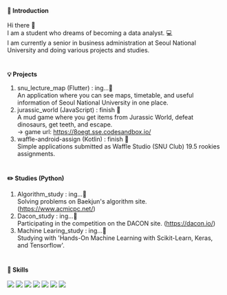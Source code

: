 
**👋 Introduction** <br>
<br>
Hi there 🙂 <br>
I am a student who dreams of becoming a data analyst. 💻 <br>
I am currently a senior in business administration at Seoul National University and doing various projects and studies. <br>

# 

**💡 Projects <br>**
1. snu_lecture_map (Flutter) : ing...🌱 <br>
   An application where you can see maps, timetable, and useful information of Seoul National University in one place. <br>
2. jurassic_world (JavaScript) : finish 🌻 <br>
   A mud game where you get items from Jurassic World, defeat dinosaurs, get teeth, and escape.<br>
   → game url: https://8oegt.sse.codesandbox.io/ <br>
3. waffle-android-assign (Kotlin) : finish 🌻 <br>
   Simple applications submitted as Waffle Studio (SNU Club) 19.5 rookies assignments. <br>
  
# 
**✏️ Studies (Python) <br>**
1. Algorithm_study : ing...🌱 <br>
   Solving problems on Baekjun's algorithm site. (https://www.acmicpc.net/)
2. Dacon_study : ing...🌱 <br>
   Participating in the competition on the DACON site. (https://dacon.io/)
3. Machine Learing_study : ing...🌱 <br>
   Studying with 'Hands-On Machine Learning with Scikit-Learn, Keras, and Tensorflow'.
   
# 
**💪 Skills <br>**
<br>
<img src="https://img.shields.io/badge/Python-3766AB?style=flat-square&logo=Python&logoColor=white"/> 
<img src="https://img.shields.io/badge/Dart-0175C2?style=flat-square&logo=Dart&logoColor=white"/>
<img src="https://img.shields.io/badge/Kotlin-7F52FF?style=flat-square&logo=Kotlin&logoColor=white"/>
<img src="https://img.shields.io/badge/JavaScript-F7DF1E?style=flat-square&logo=JavaScript&logoColor=white"/>
<img src="https://img.shields.io/badge/Flutter-02569B?style=flat-square&logo=Flutter&logoColor=white"/>
<img src="https://img.shields.io/badge/Android Studio-3DDC84?style=flat-square&logo=Android Studio&logoColor=white"/>
<img src="https://img.shields.io/badge/GitHub-181717?style=flat-square&logo=GitHub&logoColor=white"/>

<!--
**daeun1234/daeun1234** is a ✨ _special_ ✨ repository because its `README.md` (this file) appears on your GitHub profile.

Here are some ideas to get you started:

- 🔭 I’m currently working on ...
- 🌱 I’m currently learning ...
- 👯 I’m looking to collaborate on ...
- 🤔 I’m looking for help with ...
- 💬 Ask me about ...
- 📫 How to reach me: ...
- 😄 Pronouns: ...
- ⚡ Fun fact: ...
-->

